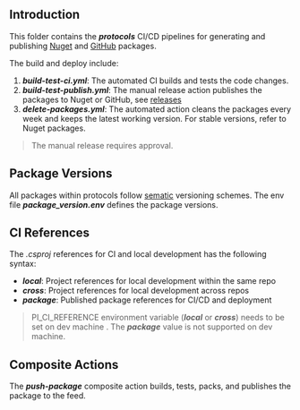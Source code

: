 ## Introduction
This folder contains the ***protocols*** CI/CD pipelines for generating and publishing [Nuget](https://www.nuget.org/profiles/perpetualintelligencellc) and [GitHub](https://github.com/orgs/perpetualintelligence/packages?repo_name=protocols) packages. 

The build and deploy include:
1. ***build-test-ci.yml***: The automated CI builds and tests the code changes.
2. ***build-test-publish.yml***: The manual release action publishes the packages to Nuget or GitHub, see [releases](https://github.com/perpetualintelligence/protocols/releases)
3. ***delete-packages.yml***:  The automated action cleans the packages every week and keeps the latest working version. For stable versions, refer to Nuget packages.

> The manual release requires approval.

## Package Versions
All packages within protocols follow [sematic](https://semver.org/) versioning schemes. The env file ***package_version.env*** defines the package versions.

## CI References
The *.csproj* references for CI and local development has the following syntax:
- ***local***: Project references for local development within the same repo
- ***cross***: Project references for local development across repos
- ***package***: Published package references for CI/CD and deployment

> PI_CI_REFERENCE environment variable (***local*** or ***cross***) needs to be set on dev machine . The ***package*** value is not supported on dev machine. 

## Composite Actions
The ***push-package*** composite action builds, tests, packs, and publishes the package to the feed.